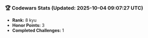 ### 🏆 Codewars Stats (Updated: 2025-10-04 09:07:27 UTC)

- **Rank:** 8 kyu
- **Honor Points:** 3
- **Completed Challenges:** 1
